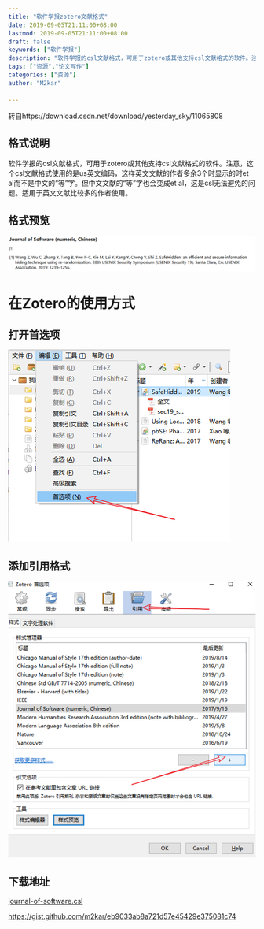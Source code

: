 ```yaml
---
title: "软件学报zotero文献格式"
date: 2019-09-05T21:11:00+08:00
lastmod: 2019-09-05T21:11:00+08:00
draft: false
keywords: ["软件学报"]
description: "软件学报的csl文献格式，可用于zotero或其他支持csl文献格式的软件。注意，这个csl文献格式使用的是us英文编码，这样英文文献的作者多余3个时显示的时et al而不是中文的“等”字。但中文文献的“等”字也会变成et al，这是csl无法避免的问题。适用于英文文献比较多的作者使用。"
tags: ["资源","论文写作"]
categories: ["资源"]
author: "M2kar"

---
```


<!--more-->

转自https://download.csdn.net/download/yesterday_sky/11065808


## 格式说明
软件学报的csl文献格式，可用于zotero或其他支持csl文献格式的软件。注意，这个csl文献格式使用的是us英文编码，这样英文文献的作者多余3个时显示的时et al而不是中文的“等”字。但中文文献的“等”字也会变成et al，这是csl无法避免的问题。适用于英文文献比较多的作者使用。
## 格式预览

![1567690280703](./1567690280703.png)

# 在Zotero的使用方式

## 打开首选项

![1567690364039](./1567690364039.png)

## 添加引用格式

![1567690435806](./1567690435806.png)

## 下载地址

[journal-of-software.csl](./journal-of-software.csl)

https://gist.github.com/m2kar/eb9033ab8a721d57e45429e375081c74

<script src="https://gist.github.com/m2kar/eb9033ab8a721d57e45429e375081c74.js"></script>

